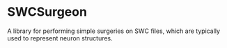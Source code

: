 # SWCSurgeon
A library for performing simple surgeries on SWC files, which are typically used to represent neuron structures.
